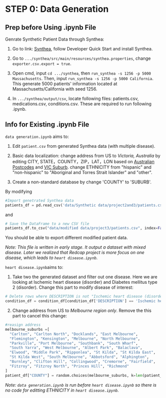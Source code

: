 # STEP 0: Data Generation

## Prep before Using .ipynb File

Genrate Synthetic Patient Data through Synthea:

1. Go to link: [Synthea](https://github.com/synthetichealth/synthea "Synthea"), follow Developer Quick Start and install Synthea. </p>

2. Go to `.../synthea/src/main/resources/synthea.properties`, change `exporter.csv.export = true`.

3. Open cmd, input `cd .../synthea`, then `run_synthea -s 1256 -p 5000 Massachusetts`. Then, input `run_synthea -s 1256 -p 5000 California`. This generate 5000 patients' information located at Massachusetts/California with seed 1256.

4. In `.../synthea/output/csv`, locate following files: patients.csv, medications.csv, conditions.csv. These are required to run following .ipynb.


## Info for Existing .ipynb File   
`data generation.ipynb` aims to:    
1. Edit `patient.csv` from generated Synthea data (with multiple disease).    

2. Basic data localization: change address from US to _Victoria, Australia_ by editing CITY, STATE，COUNTY，ZIP，LAT，LON based on [Australian Postcodes](https://www.matthewproctor.com/australian_postcodes "Australian Postcodes") and [VIC Suburb](https://data.gov.au/dataset/ds-dga-bdf92691-c6fe-42b9-a0e2-a4cd716fa811/details "VIC Suburb"). change ETHNICITY from "hispanic" and "non-hispanic" to "Aboriginal and Torres Strait Islander" and "other".

3. Create a non-standard database by change 'COUNTY' to 'SUBURB'.

By modifying
```python
#Import genetrated Synthea data
patients_df = pd.read_csv('data/Synthetic data/project2and3/patients.csv')
```
and
```python
# Save the DataFrame to a new CSV file
patients_df.to_csv("data/modified data/project3/patients.csv", index=False)
```

You should be able to export different modified patient data.

_Note: This file is written in early stage. It output a dataset with mixed disease. Later we realized that Redcap project is more focus on one disease, which leads to `heart disease.ipynb`._

`heart disease.ipynb`aims to:
1. Take two the generated dataset and filter out one disease. Here we are looking at Ischemic heart disease (disorder)  and Diabetes mellitus type 2 (disorder). Change this part to modify disease of interest:
```python
# Delete rows where DESCRIPTION is not "Ischemic heart disease (disorder)" / "Diabetes mellitus type 2 (disorder)"
condition_df = condition_df[condition_df['DESCRIPTION'] == 'Ischemic heart disease (disorder)']
```

2. Change address from US to _Melbourne region only_. Remove the this part to cancel this change:
```python
#reasign address
melbourne_suburbs =[
  "Carlton", "Carlton North", "Docklands", "East Melbourne",
  "Flemington", "Kensington", "Melbourne", "North Melbourne",
  "Parkville", "Port Melbourne", "Southbank", "South Wharf",
  "South Yarra", "West Melbourne", "Albert Park", "Balaclava",
  "Elwood", "Middle Park", "Ripponlea", "St Kilda", "St Kilda East",
  "St Kilda West", "South Melbourne", "Abbotsford", "Alphington",
  "Burnley", "Clifton Hill", "Collingwood", "Cremorne", "Fairfield",
  "Fitzroy", "Fitzroy North", "Princes Hill", "Richmond"
]
patient_df["COUNTY"] = random.choices(melbourne_suburbs, k=len(patient_df))
```

_Note:  `data generation.ipynb` is run before `heart disease.ipynb` so there is no code for editting ETHNICITY in `heart disease.ipynb`._


